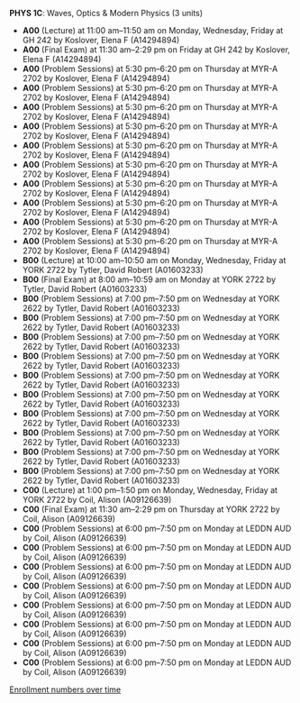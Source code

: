 **PHYS 1C**: Waves, Optics & Modern Physics (3 units)

- **A00** (Lecture) at 11:00 am–11:50 am on Monday, Wednesday, Friday at GH 242 by Koslover, Elena F (A14294894)
- **A00** (Final Exam) at 11:30 am–2:29 pm on Friday at GH 242 by Koslover, Elena F (A14294894)
- **A00** (Problem Sessions) at 5:30 pm–6:20 pm on Thursday at MYR-A 2702 by Koslover, Elena F (A14294894)
- **A00** (Problem Sessions) at 5:30 pm–6:20 pm on Thursday at MYR-A 2702 by Koslover, Elena F (A14294894)
- **A00** (Problem Sessions) at 5:30 pm–6:20 pm on Thursday at MYR-A 2702 by Koslover, Elena F (A14294894)
- **A00** (Problem Sessions) at 5:30 pm–6:20 pm on Thursday at MYR-A 2702 by Koslover, Elena F (A14294894)
- **A00** (Problem Sessions) at 5:30 pm–6:20 pm on Thursday at MYR-A 2702 by Koslover, Elena F (A14294894)
- **A00** (Problem Sessions) at 5:30 pm–6:20 pm on Thursday at MYR-A 2702 by Koslover, Elena F (A14294894)
- **A00** (Problem Sessions) at 5:30 pm–6:20 pm on Thursday at MYR-A 2702 by Koslover, Elena F (A14294894)
- **A00** (Problem Sessions) at 5:30 pm–6:20 pm on Thursday at MYR-A 2702 by Koslover, Elena F (A14294894)
- **A00** (Problem Sessions) at 5:30 pm–6:20 pm on Thursday at MYR-A 2702 by Koslover, Elena F (A14294894)
- **A00** (Problem Sessions) at 5:30 pm–6:20 pm on Thursday at MYR-A 2702 by Koslover, Elena F (A14294894)
- **B00** (Lecture) at 10:00 am–10:50 am on Monday, Wednesday, Friday at YORK 2722 by Tytler, David Robert (A01603233)
- **B00** (Final Exam) at 8:00 am–10:59 am on Monday at YORK 2722 by Tytler, David Robert (A01603233)
- **B00** (Problem Sessions) at 7:00 pm–7:50 pm on Wednesday at YORK 2622 by Tytler, David Robert (A01603233)
- **B00** (Problem Sessions) at 7:00 pm–7:50 pm on Wednesday at YORK 2622 by Tytler, David Robert (A01603233)
- **B00** (Problem Sessions) at 7:00 pm–7:50 pm on Wednesday at YORK 2622 by Tytler, David Robert (A01603233)
- **B00** (Problem Sessions) at 7:00 pm–7:50 pm on Wednesday at YORK 2622 by Tytler, David Robert (A01603233)
- **B00** (Problem Sessions) at 7:00 pm–7:50 pm on Wednesday at YORK 2622 by Tytler, David Robert (A01603233)
- **B00** (Problem Sessions) at 7:00 pm–7:50 pm on Wednesday at YORK 2622 by Tytler, David Robert (A01603233)
- **B00** (Problem Sessions) at 7:00 pm–7:50 pm on Wednesday at YORK 2622 by Tytler, David Robert (A01603233)
- **B00** (Problem Sessions) at 7:00 pm–7:50 pm on Wednesday at YORK 2622 by Tytler, David Robert (A01603233)
- **B00** (Problem Sessions) at 7:00 pm–7:50 pm on Wednesday at YORK 2622 by Tytler, David Robert (A01603233)
- **B00** (Problem Sessions) at 7:00 pm–7:50 pm on Wednesday at YORK 2622 by Tytler, David Robert (A01603233)
- **C00** (Lecture) at 1:00 pm–1:50 pm on Monday, Wednesday, Friday at YORK 2722 by Coil, Alison (A09126639)
- **C00** (Final Exam) at 11:30 am–2:29 pm on Thursday at YORK 2722 by Coil, Alison (A09126639)
- **C00** (Problem Sessions) at 6:00 pm–7:50 pm on Monday at LEDDN AUD by Coil, Alison (A09126639)
- **C00** (Problem Sessions) at 6:00 pm–7:50 pm on Monday at LEDDN AUD by Coil, Alison (A09126639)
- **C00** (Problem Sessions) at 6:00 pm–7:50 pm on Monday at LEDDN AUD by Coil, Alison (A09126639)
- **C00** (Problem Sessions) at 6:00 pm–7:50 pm on Monday at LEDDN AUD by Coil, Alison (A09126639)
- **C00** (Problem Sessions) at 6:00 pm–7:50 pm on Monday at LEDDN AUD by Coil, Alison (A09126639)
- **C00** (Problem Sessions) at 6:00 pm–7:50 pm on Monday at LEDDN AUD by Coil, Alison (A09126639)
- **C00** (Problem Sessions) at 6:00 pm–7:50 pm on Monday at LEDDN AUD by Coil, Alison (A09126639)
- **C00** (Problem Sessions) at 6:00 pm–7:50 pm on Monday at LEDDN AUD by Coil, Alison (A09126639)

[Enrollment numbers over time](./PHYS1C.tsv)
